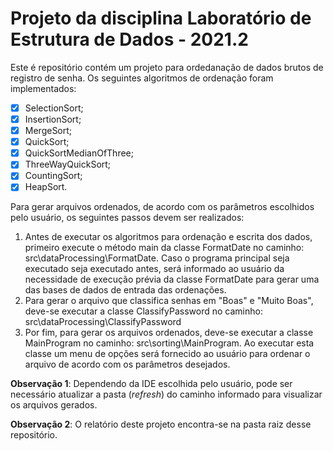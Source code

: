 # Projeto da disciplina Laboratório de Estrutura de Dados - 2021.2 

Este é repositório contém um projeto para ordedanação de dados brutos de registro de senha.  Os seguintes algoritmos de ordenação foram implementados:
 - [X] SelectionSort; 
 - [X] InsertionSort; 
 - [X] MergeSort;
 - [X] QuickSort;
 - [X] QuickSortMedianOfThree;
 - [X] ThreeWayQuickSort;
 - [X] CountingSort;
 - [X] HeapSort.
 
 Para gerar arquivos ordenados, de acordo com os parâmetros escolhidos pelo usuário, os seguintes passos devem ser realizados:
1. Antes de executar os algoritmos para ordenação e escrita dos dados, primeiro execute o método main da classe FormatDate no caminho: src\dataProcessing\FormatDate. Caso o programa principal seja executado seja executado antes, será informado ao usuário da necessidade de execução prévia da classe FormatDate para gerar uma das bases de dados de entrada das ordenações.
2. Para gerar o arquivo que classifica senhas em "Boas" e "Muito Boas", deve-se executar a classe ClassifyPassword no caminho: src\dataProcessing\ClassifyPassword
3. Por fim, para gerar os arquivos ordenados, deve-se executar a classe MainProgram no caminho: src\sorting\MainProgram. Ao executar esta classe um menu de opções será fornecido ao usuário para ordenar o arquivo de acordo com os parâmetros desejados.

**Observação 1**: Dependendo da IDE escolhida pelo usuário, pode ser necessário atualizar a pasta (*refresh*) do caminho informado para visualizar os arquivos gerados.

**Observação 2**: O relatório deste projeto encontra-se na pasta raiz desse repositório.